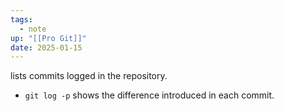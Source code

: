 ```yaml
---
tags:
  - note
up: "[[Pro Git]]"
date: 2025-01-15
---
```

lists commits logged in the repository.

- `git log -p` shows the difference introduced in each commit.